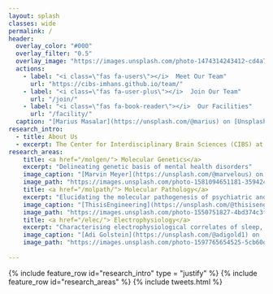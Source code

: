 ```yaml
---
layout: splash
classes: wide
permalink: /
header:
  overlay_color: "#000"
  overlay_filter: "0.5"
  overlay_image: "https://images.unsplash.com/photo-1474314243412-cd4a79f02c6a?ixlib=rb-1.2.1&ixid=MnwxMjA3fDB8MHxwaG90by1wYWdlfHx8fGVufDB8fHx8&auto=format&fit=crop&w=2942&q=80"
  actions:
    - label: "<i class=\"fas fa-users\"></i>  Meet Our Team"
      url: "https://cibs-imhans.github.io/team/"
    - label: "<i class=\"fas fa-user-plus\"></i>  Join Our Team"
      url: "/join/"
    - label: "<i class=\"fas fa-book-reader\"></i>  Our Facilities"
      url: "/facility/"
  caption: "[Marius Masalar](https://unsplash.com/@marius) on [Unsplash](https://unsplash.com)"
research_intro:
  - title: About Us
  - excerpt: The Center for Interdisciplinary Brain Sciences (CIBS) at Institute of Mental Health and Neurosciences, Kerala is a flagship research center established in 2022 to address fundamental and translational research questions in psychiatric and neurodevelopmental disorders. Our research involves delineating genetic and epigenetic basis of psychiatric and neurodevelopmental disorders, elucidating the molecular pathogenesis from genetic/epigenetic leads, characterizing electrophysiological correlates of cognition and behavior, evaluating sleep and circadian rhythm deficits in psychiatric disorders. We employ interdisciplinary approaches with experts from the fields of psychiatry, neurology, psychology, computer science, biostatistics and genetics to address the research questions pertaining to biological basis of behavior. The laboratories was set up as a part of the Centre of Excellence grant from the Government of India. 
research_areas:
    title: <a href="/molgen/"> Molecular Genetics</a>
    excerpt: "Delineating genetic basis of mental health disorders"
    image_caption: "[Marvin Meyer](https://unsplash.com/@marvelous) on [*Unsplash*](https://unsplash.com)"
    image_path: "https://images.unsplash.com/photo-1581094651181-35942459ef62?ixlib=rb-1.2.1&ixid=MnwxMjA3fDB8MHxwaG90by1wYWdlfHx8fGVufDB8fHx8&auto=format&fit=crop&w=1770&q=80"
    title: <a href="/molpath/"> Molecular Pathology</a>
    excerpt: "Elucidating the molecular pathogenesis of psychiatric and neurodevelopmental disorders."
    image_caption: "[ThisisEngineering](https://unsplash.com/@thisisengineering) on [*Unsplash*](https://unsplash.com)"
    image_path: "https://images.unsplash.com/photo-1550751827-4bd374c3f58b?ixlib=rb-1.2.1&ixid=MnwxMjA3fDB8MHxwaG90by1wYWdlfHx8fGVufDB8fHx8&auto=format&fit=crop&w=1770&q=80"
    title: <a href="/elec/"> Electrophysiology</a>
    excerpt: "Characterising electrophysiological correlates of sleep, cognition and behavior."
    image_caption: "[Adi Golstein](https://unsplash.com/@adigold1) on [*Unsplash*](https://unsplash.com)"
    image_path: "https://images.unsplash.com/photo-1597765654525-5cb60d312ef6?ixlib=rb-1.2.1&ixid=MnwxMjA3fDB8MHxwaG90by1wYWdlfHx8fGVufDB8fHx8&auto=format&fit=crop&w=1770&q=80"
 
---
```


{% include feature_row id="research_intro" type = "justify" %}
{% include feature_row id="research_areas" %}
{% include tweets.html %}
